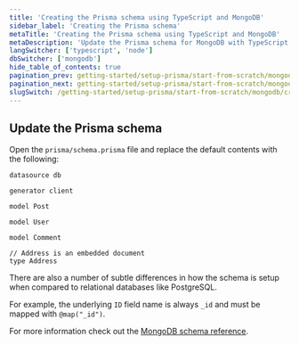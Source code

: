 ```yaml
---
title: 'Creating the Prisma schema using TypeScript and MongoDB'
sidebar_label: 'Creating the Prisma schema'
metaTitle: 'Creating the Prisma schema using TypeScript and MongoDB'
metaDescription: 'Update the Prisma schema for MongoDB with TypeScript'
langSwitcher: ['typescript', 'node']
dbSwitcher: ['mongodb']
hide_table_of_contents: true
pagination_prev: getting-started/setup-prisma/start-from-scratch/mongodb/connect-your-database-typescript-mongodb
pagination_next: getting-started/setup-prisma/start-from-scratch/mongodb/install-prisma-client-typescript-mongodb
slugSwitch: /getting-started/setup-prisma/start-from-scratch/mongodb/creating-the-prisma-schema-
---
```

 
## Update the Prisma schema

Open the `prisma/schema.prisma` file and replace the default contents with the following:

```prisma file=prisma/schema.prisma showLineNumbers
datasource db 

generator client 

model Post 

model User 

model Comment 

// Address is an embedded document
type Address 
```

There are also a number of subtle differences in how the schema is setup when compared to relational databases like PostgreSQL.

For example, the underlying `ID` field name is always `_id` and must be mapped with `@map("_id")`.

For more information check out the [MongoDB schema reference](/orm/reference/prisma-schema-reference#mongodb-2).